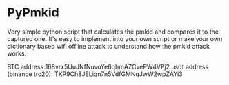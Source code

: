 # PyPmkid
Very simple python script that calculates the pmkid and compares it to the captured one.
It's easy to implement into your own script or make your own dictionary based wifi offline attack to understand how the pmkid attack works.

BTC address:168vrx5UuJNfNuvoYe6qhmAZCvePW4VPj2
usdt address (binance trc20): TKP9Ch8JELiqn7n5VdfGMNqJwW2wpZAYi3
